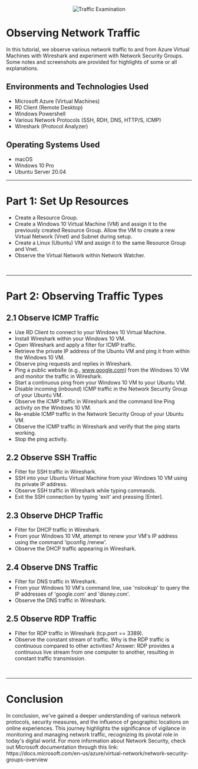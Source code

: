 <p align="center">
<img src="https://i.imgur.com/Ua7udoS.png" alt="Traffic Examination"/>
</p>

<h1>Observing Network Traffic</h1>
In this tutorial, we observe various network traffic to and from Azure Virtual Machines with Wireshark and experiment with Network Security Groups. Some notes and screenshots are provided for highlights of some or all explanations.

<h2>Environments and Technologies Used</h2>

- Microsoft Azure (Virtual Machines)
- RD Client (Remote Desktop)
- Windows Powershell
- Various Network Protocols (SSH, RDH, DNS, HTTP/S, ICMP)
- Wireshark (Protocol Analyzer)

<h2>Operating Systems Used </h2>

- macOS
- Windows 10 Pro
- Ubuntu Server 20.04

-----

<h1>Part 1: Set Up Resources</h1>

- Create a Resource Group.
- Create a Windows 10 Virtual Machine (VM) and assign it to the previously created Resource Group. Allow the VM to create a new Virtual Network (Vnet) and Subnet during setup.
- Create a Linux (Ubuntu) VM and assign it to the same Resource Group and Vnet.
- Observe the Virtual Network within Network Watcher.

</br>

-----

<h1>Part 2: Observing Traffic Types</h1>

<h2>2.1 Observe ICMP Traffic</h2>

- Use RD Client to connect to your Windows 10 Virtual Machine.
- Install Wireshark within your Windows 10 VM.
- Open Wireshark and apply a filter for ICMP traffic.
- Retrieve the private IP address of the Ubuntu VM and ping it from within the Windows 10 VM.
- Observe ping requests and replies in Wireshark.
- Ping a public website (e.g., www.google.com) from the Windows 10 VM and monitor the traffic in Wireshark.
- Start a continuous ping from your Windows 10 VM to your Ubuntu VM.
- Disable incoming (inbound) ICMP traffic in the Network Security Group of your Ubuntu VM.
- Observe the ICMP traffic in Wireshark and the command line Ping activity on the Windows 10 VM.
- Re-enable ICMP traffic in the Network Security Group of your Ubuntu VM.
- Observe the ICMP traffic in Wireshark and verify that the ping starts working.
- Stop the ping activity.

<h2>2.2 Observe SSH Traffic</h2>

- Filter for SSH traffic in Wireshark.
- SSH into your Ubuntu Virtual Machine from your Windows 10 VM using its private IP address.
- Observe SSH traffic in Wireshark while typing commands.
- Exit the SSH connection by typing 'exit' and pressing [Enter].


<h2>2.3 Observe DHCP Traffic</h2>

- Filter for DHCP traffic in Wireshark.
- From your Windows 10 VM, attempt to renew your VM's IP address using the command 'ipconfig /renew'.
- Observe the DHCP traffic appearing in Wireshark.

<h2>2.4 Observe DNS Traffic</h2>

- Filter for DNS traffic in Wireshark.
- From your Windows 10 VM's command line, use 'nslookup' to query the IP addresses of 'google.com' and 'disney.com'.
- Observe the DNS traffic in Wireshark.

<h2>2.5 Observe RDP Traffic</h2>

- Filter for RDP traffic in Wireshark (tcp.port == 3389).
- Observe the constant stream of traffic. Why is the RDP traffic is continuous compared to other activities? Answer: RDP provides a continuous live stream from one computer to another, resulting in constant traffic transmission.

</br>

-----
<h1>Conclusion</h1>
In conclusion, we've gained a deeper understanding of various network protocols, security measures, and the influence of geographic locations on online experiences. This journey highlights the significance of vigilance in monitoring and managing network traffic, recognizing its pivotal role in today's digital world. For more information about Network Security, check out Microsoft documentation through this link: https://docs.microsoft.com/en-us/azure/virtual-network/network-security-groups-overview
